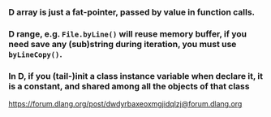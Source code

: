 ### D array is just a fat-pointer, passed by value in function calls.

### D range, e.g. `File.byLine()` will reuse memory buffer, if you need save any (sub)string during iteration, you must use `byLineCopy()`.

### In D, if you (tail-)init a class instance variable when declare it, it is a constant, and shared among all the objects of that class

https://forum.dlang.org/post/dwdyrbaxeoxmgjidqlzj@forum.dlang.org
